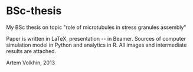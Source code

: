 BSc-thesis
==========

My BSc thesis on topic "role of microtubules in stress granules assembly"

Paper is written in LaTeX, presentation -- in Beamer.
Sources of computer simulation model in Python and analytics in R.
All images and intermediate results are attached.

Artem Volkhin, 2013

